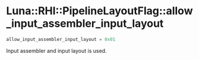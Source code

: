 # Luna::RHI::PipelineLayoutFlag::allow_input_assembler_input_layout

```c++
allow_input_assembler_input_layout = 0x01
```

Input assembler and input layout is used. 


